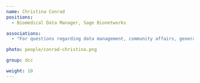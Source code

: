 ```yaml
---
name: Christina Conrad
positions:
  - Biomedical Data Manager, Sage Bionetworks

associations:
  - "For questions regarding data management, community affairs, general DCC questions: [Schedule Meeting](https://calendly.com/christina-conrad)"

photo: people/conrad-christina.png

group: dcc

weight: 10
---
```


